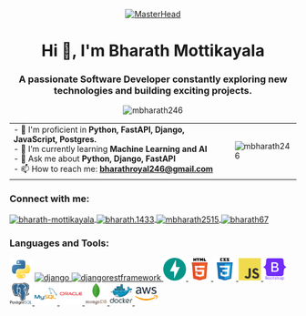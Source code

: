 <p align="center">
  <a href="https://github.com/mbharath246">
    <img src="https://www.freecodecamp.org/news/content/images/2022/11/hire-full-stack-developers1546507474317-1.gif" height="400px" width="85%" alt="MasterHead" />
  </a>
</p>

<h1 align="center">Hi 👋, I'm Bharath Mottikayala</h1>
<h3 align="center">A passionate Software Developer constantly exploring new technologies and building exciting projects.</h3>

<p align="center"> 
  <img src="https://komarev.com/ghpvc/?username=mbharath246&label=Profile%20views&color=0e75b6&style=flat" alt="mbharath246" /> 
</p>

<div align="center">
  <table style="border: none;">
    <tr>
      <td>
        - 🚀 I'm proficient in <strong>Python, FastAPI, Django, JavaScript, Postgres.</strong><br>
        - 🌱 I’m currently learning <strong>Machine Learning and AI</strong><br>
        - 💬 Ask me about <strong>Python, Django, FastAPI</strong><br>
        - 📫 How to reach me: <strong><a href="mailto:bharathroyal246@gmail.com">bharathroyal246@gmail.com</a></strong>
      </td>
      <td>
        <img src="https://github-readme-stats.vercel.app/api/top-langs?username=mbharath246&show_icons=true&locale=en&layout=compact&theme=tokyonight" alt="mbharath246" />
      </td>
    </tr>
  </table>
</div>

<h3 align="left">Connect with me:</h3>
<p align="left">
  <a href="https://linkedin.com/in/bharath-mottikayala" target="blank">
    <img align="center" src="https://raw.githubusercontent.com/rahuldkjain/github-profile-readme-generator/master/src/images/icons/Social/linked-in-alt.svg" alt="bharath-mottikayala" height="30" width="40" />
  </a>
  <a href="https://instagram.com/bharath.1433" target="blank">
    <img align="center" src="https://raw.githubusercontent.com/rahuldkjain/github-profile-readme-generator/master/src/images/icons/Social/instagram.svg" alt="bharath.1433" height="30" width="40" />
  </a>
  <a href="https://www.hackerrank.com/mbharath2515" target="blank">
    <img align="center" src="https://raw.githubusercontent.com/rahuldkjain/github-profile-readme-generator/master/src/images/icons/Social/hackerrank.svg" alt="mbharath2515" height="30" width="40" />
  </a>
  <a href="https://www.leetcode.com/bharath67" target="blank">
    <img align="center" src="https://raw.githubusercontent.com/rahuldkjain/github-profile-readme-generator/master/src/images/icons/Social/leet-code.svg" alt="bharath67" height="30" width="40" />
  </a>
</p>

<h3 align="left">Languages and Tools:</h3>
<p align="left> 
  <a href="https://www.python.org" target="_blank" rel="noreferrer"> 
    <img src="https://raw.githubusercontent.com/devicons/devicon/master/icons/python/python-original.svg" alt="python" width="40" height="40"/> 
  </a> 
  <a href="https://www.djangoproject.com/" target="_blank" rel="noreferrer"> 
    <img src="https://cdn.worldvectorlogo.com/logos/django.svg" alt="django" width="40" height="40"/> 
  </a> 
  <a href="https://www.django-rest-framework.org/" target="_blank" rel="noreferrer"> 
    <img src="https://www.django-rest-framework.org/img/logo.png" alt="djangorestframework" width="40" height="40"/> 
  </a> 
  <a href="https://fastapi.tiangolo.com/" target="_blank" rel="noreferrer"> 
    <img src="https://raw.githubusercontent.com/devicons/devicon/master/icons/fastapi/fastapi-original.svg" alt="fastapi" width="40" height="40"/> 
  </a> 
  <a href="https://www.w3.org/html/" target="_blank" rel="noreferrer"> 
    <img src="https://raw.githubusercontent.com/devicons/devicon/master/icons/html5/html5-original-wordmark.svg" alt="html5" width="40" height="40"/> 
  </a> 
  <a href="https://www.w3schools.com/css/" target="_blank" rel="noreferrer"> 
    <img src="https://raw.githubusercontent.com/devicons/devicon/master/icons/css3/css3-original-wordmark.svg" alt="css3" width="40" height="40"/> 
  </a> 
  <a href="https://developer.mozilla.org/en-US/docs/Web/JavaScript" target="_blank" rel="noreferrer"> 
    <img src="https://raw.githubusercontent.com/devicons/devicon/master/icons/javascript/javascript-original.svg" alt="javascript" width="40" height="40"/> 
  </a> 
  <a href="https://getbootstrap.com" target="_blank" rel="noreferrer"> 
    <img src="https://raw.githubusercontent.com/devicons/devicon/master/icons/bootstrap/bootstrap-plain-wordmark.svg" alt="bootstrap" width="40" height="40"/> 
  </a> 
  <a href="https://www.postgresql.org" target="_blank" rel="noreferrer"> 
    <img src="https://raw.githubusercontent.com/devicons/devicon/master/icons/postgresql/postgresql-original-wordmark.svg" alt="postgresql" width="40" height="40"/> 
  </a> 
  <a href="https://www.mysql.com/" target="_blank" rel="noreferrer"> 
    <img src="https://raw.githubusercontent.com/devicons/devicon/master/icons/mysql/mysql-original-wordmark.svg" alt="mysql" width="40" height="40"/> 
  </a> 
  <a href="https://www.oracle.com/" target="_blank" rel="noreferrer"> 
    <img src="https://raw.githubusercontent.com/devicons/devicon/master/icons/oracle/oracle-original.svg" alt="oracle" width="40" height="40"/> 
  </a> 
  <a href="https://www.mongodb.com/" target="_blank" rel="noreferrer"> 
    <img src="https://raw.githubusercontent.com/devicons/devicon/master/icons/mongodb/mongodb-original-wordmark.svg" alt="mongodb" width="40" height="40"/> 
  </a> 
  <a href="https://www.docker.com/" target="_blank" rel="noreferrer"> 
    <img src="https://raw.githubusercontent.com/devicons/devicon/master/icons/docker/docker-original-wordmark.svg" alt="docker" width="40" height="40"/> 
  </a> 
  <a href="https://aws.amazon.com/s3/" target="_blank" rel="noreferrer"> 
    <img src="https://raw.githubusercontent.com/devicons/devicon/master/icons/amazonwebservices/amazonwebservices-original-wordmark.svg" alt="aws" width="40" height="40"/> 
  </a> 
</p>
